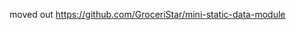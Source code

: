  moved out https://github.com/GroceriStar/mini-static-data-module
<!-- Creators
 Thanks
 Copyright and license
-->
